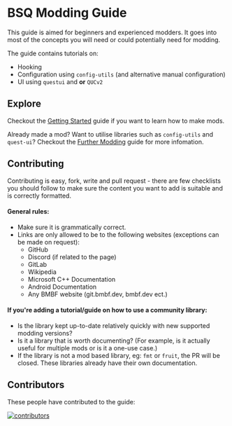 # BSQ Modding Guide

This guide is aimed for beginners and experienced modders. It goes into most of the concepts you will need or could potentially need for modding.

The guide contains tutorials on:

- Hooking
- Configuration using `config-utils` (and alternative manual configuration) 
- UI using `questui` and **or** `QUCv2`

## Explore

Checkout the [Getting Started](/gs/) guide if you want to learn how to make mods.

Already made a mod? Want to utilise libraries such as `config-utils` and `quest-ui`? Checkout the [Further Modding](/fm/) guide for more infomation.

## Contributing

Contributing is easy, fork, write and pull request - there are few checklists you should follow to make sure the content you want to add is suitable and is correctly formatted.

#### General rules:

- Make sure it is grammatically correct.
- Links are only allowed to be to the following websites (exceptions can be made on request):
    - GitHub
    - Discord (if related to the page)
    - GitLab
    - Wikipedia
    - Microsoft C++ Documentation
    - Android Documentation
    - Any BMBF website (git.bmbf.dev, bmbf.dev ect.)

#### If you're adding a tutorial/guide on how to use a community library:

- Is the library kept up-to-date relatively quickly with new supported modding versions? 
- Is it a library that is worth documenting? (For example, is it actually useful for multiple mods or is it a one-use case.)
- If the library is not a mod based library, eg: `fmt` or `fruit`, the PR will be closed. These libraries already have their own documentation.

## Contributors

These people have contributed to the guide:

<a href="https://github.com/cal117/bsqmg/graphs/contributors">
  <img src="https://contrib.rocks/image?repo=cal117/bsqmg"  alt="contributors"/>
</a>



